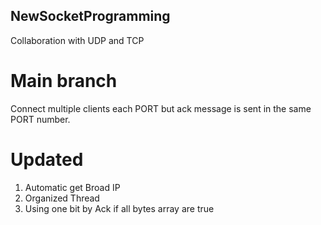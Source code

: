 ## NewSocketProgramming
Collaboration with UDP and TCP
# Main branch
Connect multiple clients each PORT but ack message is sent in the same PORT number.

# Updated
1. Automatic get Broad IP
2. Organized Thread
3. Using one bit by Ack if all bytes array are true
